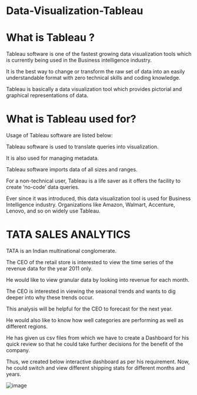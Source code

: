 # Data-Visualization-Tableau

# What is Tableau ?

Tableau software is one of the fastest growing data visualization tools which is currently being used in the Business intelligence industry.

It is the best way to change or transform the raw set of data into an easily understandable format with zero technical skills and coding knowledge.

Tableau is basically a data visualization tool which provides pictorial and graphical representations of data.

# What is Tableau used for?

Usage of Tableau software are listed below:

Tableau software is used to translate queries into visualization.

It is also used for managing metadata.

Tableau software imports data of all sizes and ranges.

For a non-technical user, Tableau is a life saver as it offers the facility to create ‘no-code’ data queries.

Ever since it was introduced, this data visualization tool is used for Business Intelligence industry. Organizations like Amazon, Walmart, Accenture, Lenovo, and so on widely use Tableau.

# TATA SALES ANALYTICS

TATA is an Indian multinational conglomerate.

The CEO of the retail store is interested to view the time series of the revenue data for the year 2011 only. 

He would like to view granular data by looking into revenue for each month.

The CEO is interested in viewing the seasonal trends and wants to dig deeper into why these trends occur.

This analysis will be helpful for the CEO to forecast for the next year.

He would also like to know how well categories are performing as well as different regions.

He has given us csv files from which we have to create a Dashboard for his quick review so that he could take further decisions for the benefit of the company.

Thus, we created below interactive dashboard as per his requirement. Now, he could switch and view different shipping stats for different months and years.

![image](https://github.com/SRIVITHYA-27/Data-Visualization-Tableau/assets/98554363/0f7840bb-fc70-4b48-8325-46428027504c)

